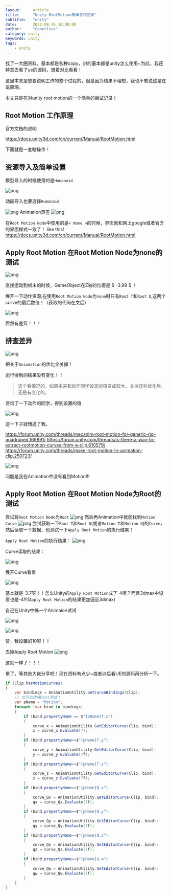 ```yaml
---
layout:     article
title:      "Unity RootMotion简单尝试记录"
subtitle:   "unity"
date:       2022-08-16 16:00:00
author:     "Conerlius"
category: unity
keywords: unity
tags:
    - unity
---
```


找了一大圈资料，基本都是各种copy，讲的基本都是unity怎么使用~为此，我还特意去看了ue的源码，想着对比看看！

这里本来是想要说明工作的整个过程的，但是因为结果不理想，我也不敢说这是在说原理。

本文只是在对unity root motion的一个简单的尝试记录！

## Root Motion 工作原理

官方文档的说明

https://docs.unity3d.com/cn/current/Manual/RootMotion.html


下面就是一套瞎操作！

## 资源导入及简单设置

模型导入的时候使用的是`Humanoid`

![png](/images/computer/game/unity/problems/animation/motion1.png)

动画导入也要选择`Humanoid`

![png](/images/computer/game/unity/problems/animation/motion2.png)
Animation页签
![png](/images/computer/game/unity/problems/animation/motion3.png)

在`Root Motion Node`中使用的是`< None >`的时候，界面就和网上google或者官方的界面样式一致了！
like this! https://docs.unity3d.com/cn/current/Manual/RootMotion.html

## Apply Root Motion 在Root Motion Node为none的测试

![png](/images/computer/game/unity/problems/animation/motion4.png)

直接运动到帧末的时候，GameObject在Z轴的位置是 $ -3.99 $ ！

展开一下动作资源,在使用`Root Motion Node`为`none`时只有`Root T`和`Root Q`,这两个curve的最后数值！（获取的代码在文后）

![png](/images/computer/game/unity/problems/animation/motion5.png)

居然有差异！！！

## 排查差异

![png](/images/computer/game/unity/problems/animation/motion6.png)

把关于`Aniomation`的优化全关掉！

运行得到的结果没有变化！！

> 这个看情况的，如果本来和动作同学设定的值变成较大，关掉这些优化后，还是有变化的。

咨询了一下动作的同学，得到设置的值

![png](/images/computer/game/unity/problems/animation/motion7.png)

这一下子就懵逼了我。

https://forum.unity.com/threads/mecanim-root-motion-for-generic-rig-quadruped.169891/
https://forum.unity.com/threads/is-there-a-way-to-extract-rootmotion-curves-from-a-clip.610579/
https://forum.unity.com/threads/make-root-motion-in-animation-clip.250723/


![png](/images/computer/game/unity/problems/animation/motion8.png)

问题是我在Animation中没有看到Motion!!!

## Apply Root Motion 在Root Motion Node为Root的测试

尝试将`Root Motion Node`为`Root`
![png](/images/computer/game/unity/problems/animation/motion9.png)
然后再Animation中就能找到`Motion Curve`
![png](/images/computer/game/unity/problems/animation/motion10.png)
尝试获取一下`Root T`和`Root Q`(或者`Motion T`和`Motion Q`)的`Curve`，然后读取一下数据，也测试一下`Apply Root Motion`的执行结果！

`Apply Root Motion`的执行结果：
![png](/images/computer/game/unity/problems/animation/motion11.png)

Curve读取的结果：

![png](/images/computer/game/unity/problems/animation/motion12.png)

展开Curve看看

![png](/images/computer/game/unity/problems/animation/motion13.png)

基本就是-3.7呀！！怎么Unity的`Apply Root Motion`成了-4呢？而且3dmax中设置也是-4!!!(`Apply Root Motion`的结果更加逼近3dmax)

自己在Unity中搞一个Animaion试试

![png](/images/computer/game/unity/problems/animation/motion14.png)

![png](/images/computer/game/unity/problems/animation/motion15.png)

赞，我设置的10呀！！

去掉Apply Root Motion
![png](/images/computer/game/unity/problems/animation/motion16.png)

这就一样了！！！

晕了，等其他大佬分享吧！现在资料有点少~或者以后看UE的源码再分析一下。

```c#
if (Clip.hasMotionCurves)
{
    var bindings = AnimationUtility.GetCurveBindings(Clip);
    // 也可以改成Root测试！
    var pName = "Motion";
    foreach (var bind in bindings)
    {
        if (bind.propertyName == $"{pName}T.x")
        {
            curve_x = AnimationUtility.GetEditorCurve(Clip, bind);
            x = curve_x.Evaluate(7);
        }
        if (bind.propertyName==$"{pName}T.y")
        {
            curve_y = AnimationUtility.GetEditorCurve(Clip, bind);
            y = curve_y.Evaluate(7f);
        }
        if (bind.propertyName==$"{pName}T.z")
        {
            curve_z = AnimationUtility.GetEditorCurve(Clip, bind);
            z = curve_z.Evaluate(7f);
        }
        if (bind.propertyName==$"{pName}Q.x")
        {
            curve_Qx = AnimationUtility.GetEditorCurve(Clip, bind);
            qx = curve_Qx.Evaluate(7f);
        }
        if (bind.propertyName==$"{pName}Q.y")
        {
            curve_Qy = AnimationUtility.GetEditorCurve(Clip, bind);
            qy = curve_Qy.Evaluate(7f);
        }
        if (bind.propertyName==$"{pName}Q.z")
        {
            curve_Qz = AnimationUtility.GetEditorCurve(Clip, bind);
            qz = curve_Qz.Evaluate(7f);
        }
        if (bind.propertyName==$"{pName}Q.w")
        {
            curve_Qw = AnimationUtility.GetEditorCurve(Clip, bind);
            qw = curve_Qw.Evaluate(7f);
        }
    }
}
```